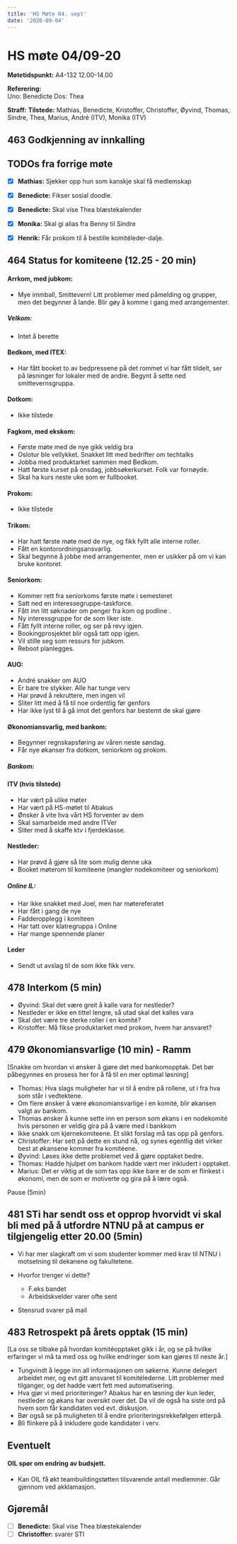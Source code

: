 ```yaml
---
title: 'HS Møte 04. sept'
date: '2020-09-04'
---
```


# HS møte 04/09-20

**Møtetidspunkt:** A4-132 12.00-14.00

**Referering:**  
Uno: Benedicte
Dos: Thea

**Straff:** 
**Tilstede:**   Mathias, Benedicte, Kristoffer, Christoffer, Øyvind, Thomas, Sindre, Thea, Marius, André (ITV), Monika (ITV)

## 463 Godkjenning av innkalling



## TODOs fra forrige møte
- [x] **Mathias:** Sjekker opp hun som kanskje skal få medlemskap
- [x] **Benedicte:** Fikser sosial doodle.
- [x] **Benedicte:** Skal vise Thea blæstekalender
- [x] **Monika:** Skal gi alias fra Benny til Sindre
- [x] **Henrik:** Får prokom til å bestille komitéleder-dalje.



## 464 Status for komiteene (12.25 - 20 min)

#### Arrkom, med jubkom: 
- Mye immball, Smittevern! Litt problemer med påmelding og grupper, men det begynner å lande. Blir gøy å komme i gang med arrangementer.

##### Velkom: 
- Intet å berette

#### Bedkom, med ITEX:
- Har fått booket to av bedpressene på det rommet vi har fått tildelt, ser på løsninger for lokaler med de andre. Begynt å sette ned smittevernsgruppa.

#### Dotkom:
- Ikke tilstede

#### Fagkom, med ekskom:
- Første møte med de nye gikk veldig bra
- Oslotur ble vellykket. Snakket litt med bedrifter om techtalks
- Jobba med produktarket sammen med Bedkom.
- Hatt første kurset på onsdag, jobbsøkerkurset. Folk var fornøyde.
- Skal ha kurs neste uke som er fullbooket.



#### Prokom: 
- Ikke tilstede


#### Trikom:
- Har hatt første møte med de nye, og fikk fyllt alle interne roller.
- Fått en kontorordningsansvarlig.
- Skal begynne å jobbe med arrangementer, men er usikker på om vi kan bruke kontoret.

#### Seniorkom:
- Kommer rett fra seniorkoms første møte i semesteret
- Satt ned en interessegruppe-taskforce.
- Fått inn litt søknader om penger fra kom og podline .
- Ny interessgruppe for de som liker iste.
- Fått fyllt interne roller, og ser på revy igjen.
- Bookingprosjektet blir også tatt opp igjen.
- Vil stille seg som ressurs for jubkom.
- Reboot planlegges.

#### AUO:
- André snakker om AUO
- Er bare tre stykker. Alle har tunge verv
- Har prøvd å rekruttere, men ingen vil
- Sliter litt med å få til noe ordentlig før genfors
- Har ikke lyst til å gå imot det genfors har bestemt de skal gjøre


#### Økonomiansvarlig, med bankom:
- Begynner regnskapsføring av våren neste søndag.
- Får nye økanser fra dotkom, seniorkom og prokom.

##### Bankom:

#### ITV (hvis tilstede)
- Har vært på ulike møter
- Har vært på HS-møtet til Abakus
- Ønsker å vite hva vårt HS forventer av dem
- Skal samarbeide med andre ITVer
- Sliter med å skaffe ktv i fjerdeklasse.

#### Nestleder:
- Har prøvd å gjøre så lite som mulig denne uka
- Booket møterom til komiteene (mangler nodekomiteer og seniorkom)

##### Online IL:
- Har ikke snakket med Joel, men har møtereferatet
- Har fått i gang de nye
- Fadderopplegg i komiteen
- Har tatt over klatregruppa i Online
- Har mange spennende planer

#### Leder
- Sendt ut avslag til de som ikke fikk verv.


## 478 Interkom (5 min)
- Øyvind: Skal det være greit å kalle vara for nestleder?
- Nestleder er ikke en tittel lengre, så utad skal det kalles vara
- Skal det være tre sterke roller i en komité?
- Kristoffer: Må fikse produktarket med prokom, hvem har ansvaret?

## 479 Økonomiansvarlige (10 min) - Ramm
[Snakke om hvordan vi ønsker å gjøre det med bankomopptak. Det bør påbegynnes en prosess her for å få til en mer optimal løsning]

- Thomas: Hva slags muligheter har vi til å endre på rollene, ut i fra hva som står i vedtektene.
- Om flere ønsker å være økonomiansvarlige i en komité, blir økansen valgt av bankom.
- Thomas ønsker å kunne sette inn en person som økans i en nodekomité hvis personen er veldig gira på å være med i bankkom
- Ikke snakk om kjernekomiteene. Et slikt forslag må tas opp på genfors.
- Christoffer: Har sett på dette en stund nå, og synes egentlig det virker best at økansene kommer fra komitéene.
- Øyvind: Løses ikke dette problemet ved å gjøre opptaket bedre.
- Thomas: Hadde hjulpet om bankom hadde vært mer inkludert i opptaket.
- Marius: Det er viktig at de som tas opp ikke bare er de som er flinkest i økonomi, men de som er motiverte og gira på å lære også.

Pause (5min)

## 481 STi har sendt oss et opprop hvorvidt vi skal bli med på å utfordre NTNU på at campus er tilgjengelig etter 20.00 (5min)
- Vi har mer slagkraft om vi som studenter kommer med krav til NTNU i motsetning til dekanene og fakultetene.
- Hvorfor trenger vi dette?
    - F.eks bandet
    - Arbeidskvelder varer ofte sent

- Stensrud svarer på mail


## 483 Retrospekt på årets opptak (15 min)
[La oss se tilbake på hvordan komitéopptaket gikk i år, og se på hvilke erfaringer vi må ta med oss og hvilke endringer som kan gjøres til neste år.]
- Tungvindt å legge inn all informasjonen om søkerne. Kunne delegert arbeidet mer, og evt gitt ansvaret til komitélederne. Litt problemer med tilganger, og det hadde vært fett med automatisering.
- Hva gjør vi med prioriteringer? Abakus har en løsning der kun leder, nestleder og økans har oversikt over det. Da vil de også ha siste ord på hvem som får kandidaten ved evt. diskusjon.
- Bør også se på muligheten til å endre prioriteringsrekkefølgen etterpå.
- Bli flinkere på å inkludere gode kandidater i verv.


## Eventuelt
#### OIL spør om endring av budsjett.
- Kan OIL få økt teambuildingstøtten tilsvarende antall medlemmer. Går gjennom ved akklamasjon.

## Gjøremål
- [ ] **Benedicte:** Skal vise Thea blæstekalender
- [ ] **Christoffer:** svarer STI
